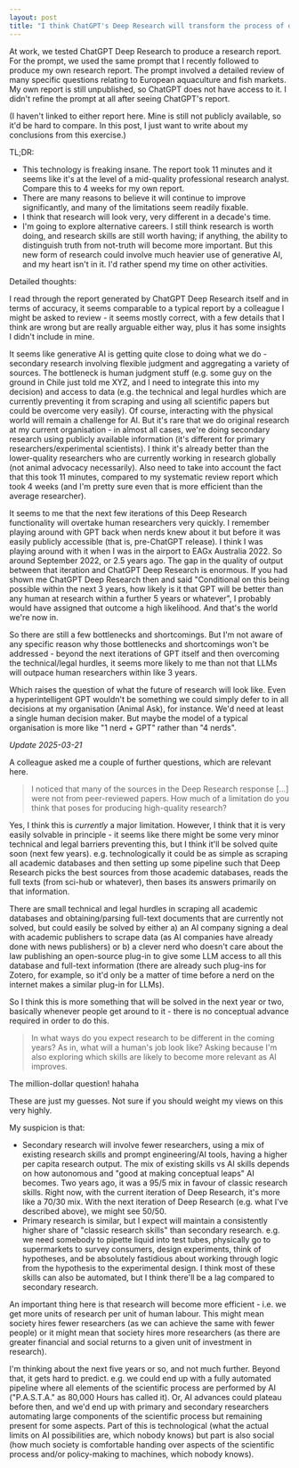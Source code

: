 ```yaml
---
layout: post
title: "I think ChatGPT's Deep Research will transform the process of doing secondary research"
---
```


At work, we tested ChatGPT Deep Research to produce a research report. For the prompt, we used the same prompt that I recently followed to produce my own research report. The prompt involved a detailed review of many specific questions relating to European aquaculture and fish markets. My own report is still unpublished, so ChatGPT does not have access to it. I didn't refine the prompt at all after seeing ChatGPT's report.  

(I haven't linked to either report here. Mine is still not publicly available, so it'd be hard to compare. In this post, I just want to write about my conclusions from this exercise.)  

TL;DR:
- This technology is freaking insane. The report took 11 minutes and it seems like it's at the level of a mid-quality professional research analyst. Compare this to 4 weeks for my own report.
- There are many reasons to believe it will continue to improve significantly, and many of the limitations seem readily fixable.
- I think that research will look very, very different in a decade's time.
- I'm going to explore alternative careers. I still think research is worth doing, and research skills are still worth having; if anything, the ability to distinguish truth from not-truth will become more important. But this new form of research could involve much heavier use of generative AI, and my heart isn't in it. I'd rather spend my time on other activities.

Detailed thoughts:

I read through the report generated by ChatGPT Deep Research itself and in terms of accuracy, it seems comparable to a typical report by a colleague I might be asked to review - it seems mostly correct, with a few details that I think are wrong but are really arguable either way, plus it has some insights I didn't include in mine.

It seems like generative AI is getting quite close to doing what we do - secondary research involving flexible judgment and aggregating a variety of sources. The bottleneck is human judgment stuff (e.g. some guy on the ground in Chile just told me XYZ, and I need to integrate this into my decision) and access to data (e.g. the technical and legal hurdles which are currently preventing it from scraping and using all scientific papers but could be overcome very easily). Of course, interacting with the physical world will remain a challenge for AI. But it's rare that we do original research at my current organisation - in almost all cases, we're doing secondary research using publicly available information (it's different for primary researchers/experimental scientists). I think it's already better than the lower-quality researchers who are currently working in research globally (not animal advocacy necessarily). Also need to take into account the fact that this took 11 minutes, compared to my systematic review report which took 4 weeks (and I'm pretty sure even that is more efficient than the average researcher).

It seems to me that the next few iterations of this Deep Research functionality will overtake human researchers very quickly. I remember playing around with GPT back when nerds knew about it but before it was easily publicly accessible (that is, pre-ChatGPT release). I think I was playing around with it when I was in the airport to EAGx Australia 2022. So around September 2022, or 2.5 years ago. The gap in the quality of output between that iteration and ChatGPT Deep Research is enormous. If you had shown me ChatGPT Deep Research then and said "Conditional on this being possible within the next 3 years, how likely is it that GPT will be better than any human at research within a further 5 years or whatever", I probably would have assigned that outcome a high likelihood. And that's the world we're now in.

So there are still a few bottlenecks and shortcomings. But I'm not aware of any specific reason why those bottlenecks and shortcomings won't be addressed - beyond the next iterations of GPT itself and then overcoming the technical/legal hurdles, it seems more likely to me than not that LLMs will outpace human researchers within like 3 years.

Which raises the question of what the future of research will look like. Even a hyperintelligent GPT wouldn't be something we could simply defer to in all decisions at my organisation (Animal Ask), for instance. We'd need at least a single human decision maker. But maybe the model of a typical organisation is more like "1 nerd + GPT" rather than "4 nerds".

*Update 2025-03-21*

A colleague asked me a couple of further questions, which are relevant here.  

> I noticed that many of the sources in the Deep Research response [...] were not from peer-reviewed papers. How much of a limitation do you think that poses for producing high-quality research?

Yes, I think this is *currently* a major limitation. However, I think that it is very easily solvable in principle - it seems like there might be some very minor technical and legal barriers preventing this, but I think it'll be solved quite soon (next few years). e.g. technologically it could be as simple as scraping all academic databases and then setting up some pipeline such that Deep Research picks the best sources from those academic databases, reads the full texts (from sci-hub or whatever), then bases its answers primarily on that information.  

There are small technical and legal hurdles in scraping all academic databases and obtaining/parsing full-text documents that are currently not solved, but could easily be solved by either a) an AI company signing a deal with academic publishers to scrape data (as AI companies have already done with news publishers) or b) a clever nerd who doesn't care about the law publishing an open-source plug-in to give some LLM access to all this database and full-text information (there are already such plug-ins for Zotero, for example, so it'd only be a matter of time before a nerd on the internet makes a similar plug-in for LLMs).  

So I think this is more something that will be solved in the next year or two, basically whenever people get around to it - there is no conceptual advance required in order to do this.  

> In what ways do you expect research to be different in the coming years? As in, what will a human's job look like? Asking because I'm also exploring which skills are likely to become more relevant as AI improves.

The million-dollar question! hahaha  

These are just my guesses. Not sure if you should weight my views on this very highly.  

My suspicion is that:  
- Secondary research will involve fewer researchers, using a mix of existing research skills and prompt engineering/AI tools, having a higher per capita research output. The mix of existing skills vs AI skills depends on how autonomous and "good at making conceptual leaps" AI becomes. Two years ago, it was a 95/5 mix in favour of classic research skills. Right now, with the current iteration of Deep Research, it's more like a 70/30 mix. With the next iteration of Deep Research (e.g. what I've described above), we might see 50/50.  
- Primary research is similar, but I expect will maintain a consistently higher share of "classic research skills" than secondary research. e.g. we need somebody to pipette liquid into test tubes, physically go to supermarkets to survey consumers, design experiments, think of hypotheses, and be absolutely fastidious about working through logic from the hypothesis to the experimental design. I think most of these skills can also be automated, but I think there'll be a lag compared to secondary research.  

An important thing here is that research will become more efficient - i.e. we get more units of research per unit of human labour. This might mean society hires fewer researchers (as we can achieve the same with fewer people) or it might mean that society hires more researchers (as there are greater financial and social returns to a given unit of investment in research).  

I'm thinking about the next five years or so, and not much further. Beyond that, it gets hard to predict. e.g. we could end up with a fully automated pipeline where all elements of the scientific process are performed by AI ("P.A.S.T.A." as 80,000 Hours has called it). Or, AI advances could plateau before then, and we'd end up with primary and secondary researchers automating large components of the scientific process but remaining present for some aspects. Part of this is technological (what the actual limits on AI possibilities are, which nobody knows) but part is also social (how much society is comfortable handing over aspects of the scientific process and/or policy-making to machines, which nobody knows).
